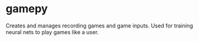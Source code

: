 # gamepy
Creates and manages recording games and game inputs. Used for training neural nets to play games like a user.
